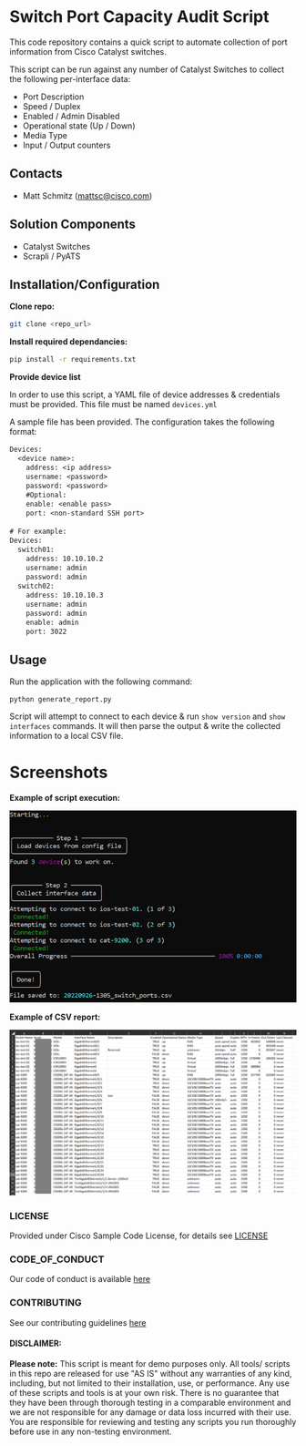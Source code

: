 # Switch Port Capacity Audit Script

This code repository contains a quick script to automate collection of port information from Cisco Catalyst switches.

This script can be run against any number of Catalyst Switches to collect the following per-interface data:
* Port Description
* Speed / Duplex
* Enabled / Admin Disabled
* Operational state (Up / Down)
* Media Type
* Input / Output counters

## Contacts
* Matt Schmitz (mattsc@cisco.com)

## Solution Components
* Catalyst Switches
* Scrapli / PyATS

## Installation/Configuration

**Clone repo:**
```bash
git clone <repo_url>
```

**Install required dependancies:**
```bash
pip install -r requirements.txt
```

**Provide device list**

In order to use this script, a YAML file of device addresses & credentials must be provided. This file must be named `devices.yml`

A sample file has been provided. The configuration takes the following format:
```
Devices:
  <device name>:
    address: <ip address>
    username: <password>
    password: <password>
    #Optional:
    enable: <enable pass>
    port: <non-standard SSH port>

# For example:
Devices:
  switch01:
    address: 10.10.10.2
    username: admin
    password: admin
  switch02:
    address: 10.10.10.3
    username: admin
    password: admin
    enable: admin
    port: 3022
```

## Usage

Run the application with the following command:

```
python generate_report.py
```

Script will attempt to connect to each device & run `show version` and `show interfaces` commands. It will then parse the output & write the collected information to a local CSV file.


# Screenshots

**Example of script execution:**

![/IMAGES/example_script.png](/IMAGES/example_script.png)

**Example of CSV report:**

![/IMAGES/example_output.png](/IMAGES/example_output.png)


### LICENSE

Provided under Cisco Sample Code License, for details see [LICENSE](LICENSE.md)

### CODE_OF_CONDUCT

Our code of conduct is available [here](CODE_OF_CONDUCT.md)

### CONTRIBUTING

See our contributing guidelines [here](CONTRIBUTING.md)

#### DISCLAIMER:
<b>Please note:</b> This script is meant for demo purposes only. All tools/ scripts in this repo are released for use "AS IS" without any warranties of any kind, including, but not limited to their installation, use, or performance. Any use of these scripts and tools is at your own risk. There is no guarantee that they have been through thorough testing in a comparable environment and we are not responsible for any damage or data loss incurred with their use.
You are responsible for reviewing and testing any scripts you run thoroughly before use in any non-testing environment.